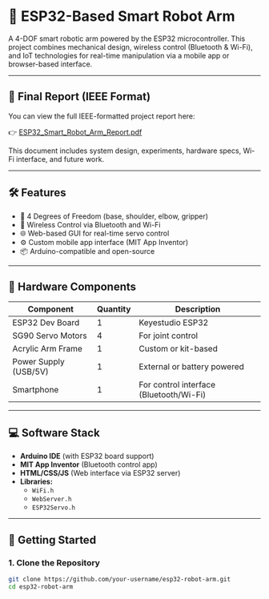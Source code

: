 # 🤖 ESP32-Based Smart Robot Arm

A 4-DOF smart robotic arm powered by the ESP32 microcontroller. This project combines mechanical design, wireless control (Bluetooth & Wi-Fi), and IoT technologies for real-time manipulation via a mobile app or browser-based interface.

---

## 📄 Final Report (IEEE Format)

You can view the full IEEE-formatted project report here:

👉 [ESP32_Smart_Robot_Arm_Report.pdf](./ESP32_Smart_Robot_Arm_Report.pdf)

This document includes system design, experiments, hardware specs, Wi-Fi interface, and future work.

---


## 🛠 Features

- 🔧 4 Degrees of Freedom (base, shoulder, elbow, gripper)
- 📱 Wireless Control via Bluetooth and Wi-Fi
- 🌐 Web-based GUI for real-time servo control
- ⚙️ Custom mobile app interface (MIT App Inventor)
- 📦 Arduino-compatible and open-source

---

## 🧰 Hardware Components

| Component             | Quantity | Description                            |
|-----------------------|----------|----------------------------------------|
| ESP32 Dev Board       | 1        | Keyestudio ESP32                        |
| SG90 Servo Motors     | 4        | For joint control                      |
| Acrylic Arm Frame     | 1        | Custom or kit-based                     |
| Power Supply (USB/5V) | 1        | External or battery powered            |
| Smartphone            | 1        | For control interface (Bluetooth/Wi-Fi)|

---

## 💻 Software Stack

- **Arduino IDE** (with ESP32 board support)
- **MIT App Inventor** (Bluetooth control app)
- **HTML/CSS/JS** (Web interface via ESP32 server)
- **Libraries:**
  - `WiFi.h`
  - `WebServer.h`
  - `ESP32Servo.h`

---

## 🚀 Getting Started

### 1. Clone the Repository

```bash
git clone https://github.com/your-username/esp32-robot-arm.git
cd esp32-robot-arm
